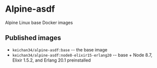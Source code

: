 # Alpine-asdf

Alpine Linux base Docker images

## Published images

* `keichan34/alpine-asdf:base` -- the base image
* `keichan34/alpine-asdf:node8-elixir15-erlang20` -- base + Node 8.7, Elixir 1.5.2, and Erlang 20.1 preinstalled

